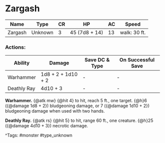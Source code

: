# Zargash

| Name | Type | CR | HP | AC | Speed |
|------|------|----|----|----|-------|
| Zargash | Unknown | 3 | 45 (7d8 + 14) | 13 | walk: 30 ft. |

### Actions:

| Ability | Damage | Save DC & Type | On Successful Save |
|---------|--------|----------------|--------------------|
| Warhammer | 1d8 + 2 + 1d10 + 2 | - | - |
| Deathly Ray | 4d10 + 3 | - | - |


**Warhammer.** {@atk mw} {@hit 4} to hit, reach 5 ft., one target. {@h}6 ({@damage 1d8 + 2}) bludgeoning damage, or 7 ({@damage 1d10 + 2}) bludgeoning damage when used with two hands.

**Deathly Ray.** {@atk rs} {@hit 5} to hit, range 60 ft., one creature. {@h}25 ({@damage 4d10 + 3}) necrotic damage.

^Tags: #monster #type_unknown